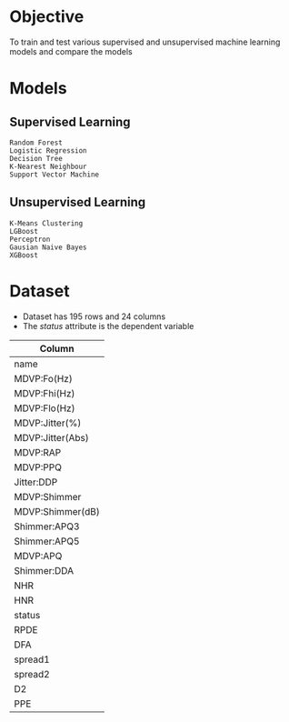 # Objective
To train and test various supervised and unsupervised machine learning models and compare the models

# Models
  ## Supervised Learning
    Random Forest
    Logistic Regression
    Decision Tree
    K-Nearest Neighbour
    Support Vector Machine
  ## Unsupervised Learning
    K-Means Clustering
    LGBoost
    Perceptron
    Gausian Naive Bayes
    XGBoost

# Dataset
* Dataset has 195 rows and 24 columns
* The _status_ attribute is the dependent variable

| Column |
| ----- |
| name |
| MDVP:Fo(Hz) |
| MDVP:Fhi(Hz) |
| MDVP:Flo(Hz) |
| MDVP:Jitter(%) |
| MDVP:Jitter(Abs) |
| MDVP:RAP |
| MDVP:PPQ |
| Jitter:DDP |
| MDVP:Shimmer |
| MDVP:Shimmer(dB) |
| Shimmer:APQ3 |
| Shimmer:APQ5 |
| MDVP:APQ |
| Shimmer:DDA |
| NHR |
| HNR |
| status |
| RPDE |
| DFA |
| spread1 |
| spread2 |
| D2 |
| PPE |
